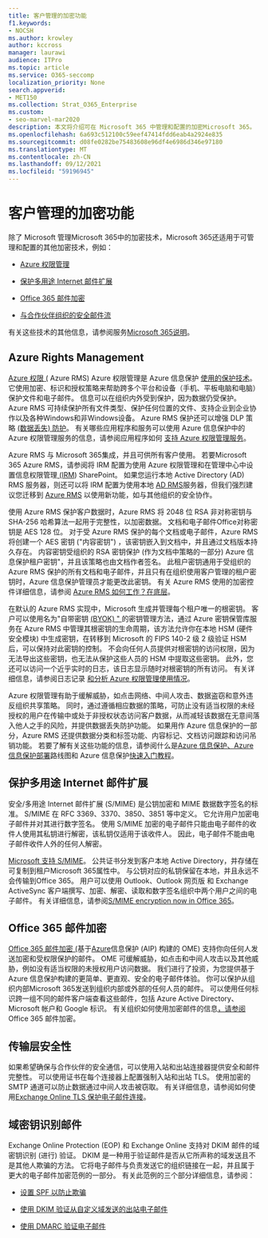 ```yaml
---
title: 客户管理的加密功能
f1.keywords:
- NOCSH
ms.author: krowley
author: kccross
manager: laurawi
audience: ITPro
ms.topic: article
ms.service: O365-seccomp
localization_priority: None
search.appverid:
- MET150
ms.collection: Strat_O365_Enterprise
ms.custom:
- seo-marvel-mar2020
description: 本文将介绍可在 Microsoft 365 中管理和配置的加密Microsoft 365。
ms.openlocfilehash: 6a693c512100c59eef47414fdd6eab4a2924e835
ms.sourcegitcommit: d08fe0282be75483608e96df4e6986d346e97180
ms.translationtype: MT
ms.contentlocale: zh-CN
ms.lasthandoff: 09/12/2021
ms.locfileid: "59196945"
---
```

# <a name="customer-managed-encryption-features"></a>客户管理的加密功能

除了 Microsoft 管理Microsoft 365中的加密技术，Microsoft 365还适用于可管理和配置的其他加密技术，例如：

- [Azure 权限管理](/azure/information-protection/what-is-azure-rms)

- [保护多用途 Internet 邮件扩展](https://blogs.technet.com/b/exchange/archive/2014/12/15/how-to-configure-s-mime-in-office-365.aspx)

- [Office 365 邮件加密](https://products.office.com/en-us/exchange/office-365-message-encryption)

- [与合作伙伴组织的安全邮件流](/exchange/mail-flow-best-practices/use-connectors-to-configure-mail-flow/set-up-connectors-for-secure-mail-flow-with-a-partner)

有关这些技术的其他信息，请参阅服务[Microsoft 365说明](/office365/servicedescriptions/office-365-service-descriptions-technet-library)。

## <a name="azure-rights-management"></a>Azure Rights Management

[Azure 权限 (](/azure/information-protection/what-is-azure-rms) Azure RMS) Azure 权限管理是 Azure 信息保护 [使用的保护技术](/information-protection/understand-explore/what-is-information-protection)。 它使用加密、标识和授权策略来帮助跨多个平台和设备（手机、平板电脑和电脑）保护文件和电子邮件。 信息可以在组织内外受到保护，因为数据仍受保护。 Azure RMS 可持续保护所有文件类型、保护任何位置的文件、支持企业到企业协作以及各种Windows和非Windows设备。 Azure RMS 保护还可以增强 DLP 策略 [ (数据丢失) 防护](/exchange/security-and-compliance/data-loss-prevention/data-loss-prevention)。 有关哪些应用程序和服务可以使用 Azure 信息保护中的 Azure 权限管理服务的信息，请参阅应用程序如何 [支持 Azure 权限管理服务](/information-protection/understand-explore/applications-support)。

Azure RMS 与 Microsoft 365集成，并且可供所有客户使用。 若要Microsoft 365 Azure RMS，请参阅将 IRM 配置为使用 Azure 权限管理和在管理中心中设置信息权限管理[ (IRM](../enterprise/activate-rms-in-microsoft-365.md)) SharePoint。 如果您运行本地 Active Directory (AD) RMS 服务器，则还可以将 IRM 配置为使用本地 [AD RMS](/office365/SecurityCompliance/configure-irm-to-use-an-on-premises-ad-rms-server)服务器，但我们强烈建议您迁移到 [Azure RMS](/azure/information-protection/migrate-from-ad-rms-to-azure-rms) 以使用新功能，如与其他组织的安全协作。

使用 Azure RMS 保护客户数据时，Azure RMS 将 2048 位 RSA 非对称密钥与 SHA-256 哈希算法一起用于完整性，以加密数据。 文档和电子邮件Office对称密钥是 AES 128 位。 对于受 Azure RMS 保护的每个文档或电子邮件，Azure RMS 将创建一个 AES 密钥 ("内容密钥") ，该密钥嵌入到文档中，并且通过文档版本持久存在。 内容密钥受组织的 RSA 密钥保护 (作为文档中策略的一部分) Azure 信息保护租户密钥"，并且该策略也由文档作者签名。 此租户密钥通用于受组织的 Azure RMS 保护的所有文档和电子邮件，并且只有在组织使用客户管理的租户密钥时，Azure 信息保护管理员才能更改此密钥。 有关 Azure RMS 使用的加密控件详细信息，请参阅 [Azure RMS 如何工作？在底层](/information-protection/understand-explore/how-does-it-work)。

在默认的 Azure RMS 实现中，Microsoft 生成并管理每个租户唯一的根密钥。 客户可以使用名为"自带密钥 [ (BYOK) " ](/azure/information-protection/plan-implement-tenant-key) 的密钥管理方法，通过 Azure 密钥保管库服务在 Azure RMS 中管理其根密钥的生命周期，该方法允许你在本地 HSM (硬件安全模块) 中生成密钥，在转移到 Microsoft 的 FIPS 140-2 级 2 级验证 HSM 后，可以保持对此密钥的控制。 不会向任何人员提供对根密钥的访问权限，因为无法导出这些密钥，也无法从保护这些人员的 HSM 中提取这些密钥。 此外，您还可以访问一个近乎实时的日志，该日志显示随时对根密钥的所有访问。 有关详细信息，请参阅日志记录 [和分析 Azure 权限管理使用情况](/azure/information-protection/log-analyze-usage)。

Azure 权限管理有助于缓解威胁，如点击网络、中间人攻击、数据盗窃和意外违反组织共享策略。 同时，通过遵循相应数据的策略，可防止没有适当权限的未经授权的用户在传输中或处于非授权状态访问客户数据，从而减轻该数据在无意间落入他人之手的风险，并提供数据丢失防护功能。 如果用作 Azure 信息保护的一部分，Azure RMS 还提供数据分类和标签功能、内容标记、文档访问跟踪和访问吊销功能。 若要了解有关这些功能的信息，请参阅什么是[Azure 信息保护、Azure](/information-protection/understand-explore/what-is-information-protection)[信息保护部署](/information-protection/plan-design/deployment-roadmap)路线图和 Azure 信息保护[快速入门教程](/information-protection/get-started/infoprotect-quick-start-tutorial)。

## <a name="secure-multipurpose-internet-mail-extension"></a>保护多用途 Internet 邮件扩展

安全/多用途 Internet 邮件扩展 (S/MIME) 是公钥加密和 MIME 数据数字签名的标准。 S/MIME 在 RFC 3369、3370、3850、3851 等中定义。 它允许用户加密电子邮件并对其进行数字签名。 使用 S/MIME 加密的电子邮件只能由电子邮件的收件人使用其私钥进行解密，该私钥仅适用于该收件人。 因此，电子邮件不能由电子邮件收件人外的任何人解密。

[Microsoft 支持 S/MIME](https://blogs.technet.com/b/exchange/archive/2014/12/15/how-to-configure-s-mime-in-office-365.aspx)。 公共证书分发到客户本地 Active Directory，并存储在可复制到租户Microsoft 365属性中。 与公钥对应的私钥保留在本地，并且永远不会传输到Office 365。 用户可以使用 Outlook、Outlook 网页版 和 Exchange ActiveSync 客户端撰写、加密、解密、读取和数字签名组织中两个用户之间的电子邮件。 有关详细信息，请参阅[S/MIME encryption now in Office 365](https://blogs.office.com/2014/02/26/smime-encryption-now-in-office-365/)。

## <a name="office-365-message-encryption"></a>Office 365 邮件加密

[Office 365 邮件加密 (](https://products.office.com/exchange/office-365-message-encryption)基于[Azure](/information-protection/understand-explore/what-is-information-protection)信息保护 (AIP) 构建的 OME) 支持你向任何人发送加密和受权限保护的邮件。 OME 可缓解威胁，如点击和中间人攻击以及其他威胁，例如没有适当权限的未授权用户访问数据。 我们进行了投资，为您提供基于 Azure 信息保护构建的更简单、更直观、安全的电子邮件体验。 你可以保护从组织内部Microsoft 365发送到组织内部或外部的任何人员的邮件。 可以使用任何标识跨一组不同的邮件客户端查看这些邮件，包括 Azure Active Directory、Microsoft 帐户和 Google 标识。 有关组织如何使用加密邮件的信息[，请参阅](./ome.md)Office 365 邮件加密。

## <a name="transport-layer-security"></a>传输层安全性

如果希望确保与合作伙伴的安全通信，可以使用入站和出站连接器提供安全和邮件完整性。 可以使用证书在每个连接器上配置强制入站和出站 TLS。 使用加密的 SMTP 通道可以防止数据通过中间人攻击被窃取。 有关详细信息，请参阅如何使用[Exchange Online TLS 保护电子邮件连接](./exchange-online-uses-tls-to-secure-email-connections.md)。

## <a name="domain-keys-identified-mail"></a>域密钥识别邮件

Exchange Online Protection (EOP) 和 Exchange Online 支持对 DKIM 邮件的域密钥识别 (进行) 验证。 DKIM 是一种用于验证邮件是否从它所声称的域发送且不是其他人欺骗的方法。 它将电子邮件与负责发送它的组织链接在一起，并且属于更大的电子邮件加密范例的一部分。 有关此范例的三个部分详细信息，请参阅：

- [设置 SPF 以防止欺骗](/office365/SecurityCompliance/set-up-spf-in-office-365-to-help-prevent-spoofing)

- [使用 DKIM 验证从自定义域发送的出站电子邮件](/office365/SecurityCompliance/use-dkim-to-validate-outbound-email)

- [使用 DMARC 验证电子邮件](/office365/SecurityCompliance/use-dmarc-to-validate-email)